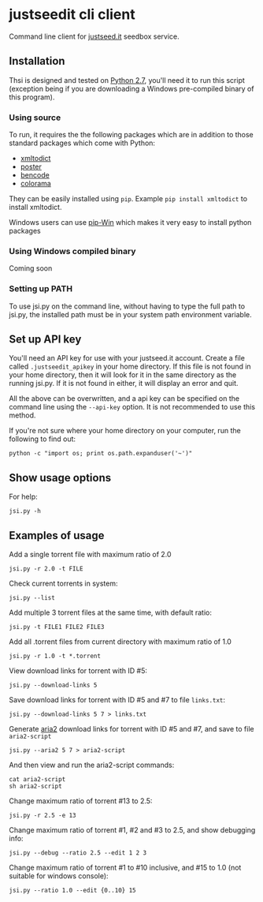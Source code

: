 # justseedit cli client

Command line client for [justseed.it](https://justseed.it) seedbox service.

## Installation

Thsi is designed and tested on [Python 2.7](http://www.python.org/download/), you'll need it to run this script (exception being if you are downloading a Windows pre-compiled binary of this program).

### Using source

To run, it requires the the following packages which are in addition to those standard packages which come with Python:

- [xmltodict](http://pypi.python.org/pypi/xmltodict/)
- [poster](http://pypi.python.org/pypi/poster/)
- [bencode](http://pypi.python.org/pypi/bencode/)
- [colorama](https://pypi.python.org/pypi/colorama)

They can be easily installed using `pip`. Example `pip install xmltodict` to install xmltodict.

Windows users can use [pip-Win](https://sites.google.com/site/pydatalog/python/pip-for-windows) which makes it very easy to install python packages

### Using Windows compiled binary

Coming soon

### Setting up PATH

To use jsi.py on the command line, without having to type the full path to jsi.py, the installed path must be in your system path environment variable.

## Set up API key

You'll need an API key for use with your justseed.it account. Create a file called `.justseedit_apikey` in your home directory. If this file is not found in your home directory, then it will look for it in the same directory as the running jsi.py. If it is not found in either, it will display an error and quit.

All the above can be overwritten, and a api key can be specified on the command line using the `--api-key` option. It is not recommended to use this method.

If you're not sure where your home directory on your computer, run the following to find out:

	python -c "import os; print os.path.expanduser('~')"

## Show usage options

For help:

	jsi.py -h
	
## Examples of usage

Add a single torrent file with maximum ratio of 2.0

	jsi.py -r 2.0 -t FILE
	
Check current torrents in system:

	jsi.py --list
	
Add multiple 3 torrent files at the same time, with default ratio:

	jsi.py -t FILE1 FILE2 FILE3

Add all .torrent files from current directory with maximum ratio of 1.0

	jsi.py -r 1.0 -t *.torrent
	
View download links for torrent with ID #5:

	jsi.py --download-links 5

Save download links for torrent with ID #5 and #7 to file `links.txt`:

	jsi.py --download-links 5 7 > links.txt
	
Generate [aria2](http://aria2.sourceforge.net/) download links for torrent with ID #5 and #7, and save to file `aria2-script`

	jsi.py --aria2 5 7 > aria2-script
	
And then view and run the aria2-script commands:

	cat aria2-script
	sh aria2-script
	
Change maximum ratio of torrent #13 to 2.5:

	jsi.py -r 2.5 -e 13
	
Change maximum ratio of torrent #1, #2 and #3 to 2.5, and show debugging info:
	
	jsi.py --debug --ratio 2.5 --edit 1 2 3
	
Change maximum ratio of torrent #1 to #10 inclusive, and #15 to 1.0 (not suitable for windows console):

	jsi.py --ratio 1.0 --edit {0..10} 15
	
